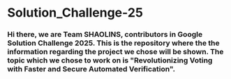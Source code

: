 # Solution_Challenge-25
### Hi there, we are Team SHAOLINS, contributors in Google Solution Challenge 2025. This is the repository where the the information regarding the project we chose will be shown. The topic which we chose to work on is "Revolutionizing Voting with Faster and Secure Automated Verification".
